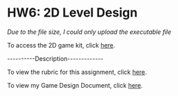 # HW6: 2D Level Design

*Due to the file size, I could only upload the executable file* 

To access the 2D game kit, click [here](https://assetstore.unity.com/packages/templates/tutorials/2d-game-kit-107098).

----------Description-------------

To view the rubric for this assignment, click [here](https://drive.google.com/file/d/1pQQs1KtG6FjZyAJM-J0iSsRPY3FF-jej/view?usp=sharing).

To view my Game Design Document, click [here](https://drive.google.com/file/d/19ksf8XYzBwxelorP03pFOfW5F3-AufAC/view?usp=sharing).
